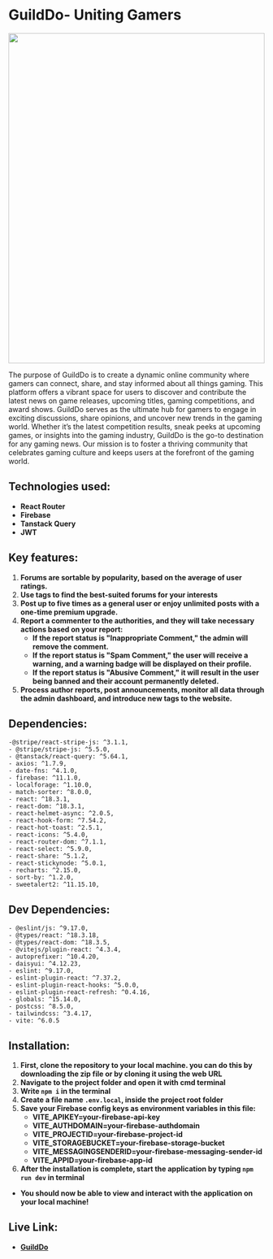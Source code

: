 # GuildDo- Uniting Gamers
<div align="center">
  <img height="650" width="100%" src="https://i.ibb.co.com/VYxPkXqx/guild-do-mockup.webp"  />
</div>

The purpose of GuildDo is to create a dynamic online community where gamers can connect, share, and stay informed about all things gaming. This platform offers a vibrant space for users to discover and contribute the latest news on game releases, upcoming titles, gaming competitions, and award shows. GuildDo serves as the ultimate hub for gamers to engage in exciting discussions, share opinions, and uncover new trends in the gaming world. Whether it’s the latest competition results, sneak peeks at upcoming games, or insights into the gaming industry, GuildDo is the go-to destination for any gaming news. Our mission is to foster a thriving community that celebrates gaming culture and keeps users at the forefront of the gaming world.

## Technologies used:
- **React Router**
- **Firebase**
- **Tanstack Query**
- **JWT**

## Key features:
1. **Forums are sortable by popularity, based on the average of user ratings.**
2. **Use tags to find the best-suited forums for your interests** 
3. **Post up to five times as a general user or enjoy unlimited posts with a one-time premium upgrade.**
4. **Report a commenter to the authorities, and they will take necessary actions based on your report:**
    - **If the report status is "Inappropriate Comment," the admin will remove the comment.**
    - **If the report status is "Spam Comment," the user will receive a warning, and a warning badge will be displayed on their profile.**
    - **If the report status is "Abusive Comment," it will result in the user being banned and their account permanently deleted.**
5. **Process author reports, post announcements, monitor all data through the admin dashboard, and introduce new tags to the website.**

## Dependencies:
    -@stripe/react-stripe-js: ^3.1.1,
    - @stripe/stripe-js: ^5.5.0,
    - @tanstack/react-query: ^5.64.1,
    - axios: ^1.7.9,
    - date-fns: ^4.1.0,
    - firebase: ^11.1.0,
    - localforage: ^1.10.0,
    - match-sorter: ^8.0.0,
    - react: ^18.3.1,
    - react-dom: ^18.3.1,
    - react-helmet-async: ^2.0.5,
    - react-hook-form: ^7.54.2,
    - react-hot-toast: ^2.5.1,
    - react-icons: ^5.4.0,
    - react-router-dom: ^7.1.1,
    - react-select: ^5.9.0,
    - react-share: ^5.1.2,
    - react-stickynode: ^5.0.1,
    - recharts: ^2.15.0,
    - sort-by: ^1.2.0,
    - sweetalert2: ^11.15.10,

## Dev Dependencies:
    - @eslint/js: ^9.17.0,
    - @types/react: ^18.3.18,
    - @types/react-dom: ^18.3.5,
    - @vitejs/plugin-react: ^4.3.4,
    - autoprefixer: ^10.4.20,
    - daisyui: ^4.12.23,
    - eslint: ^9.17.0,
    - eslint-plugin-react: ^7.37.2,
    - eslint-plugin-react-hooks: ^5.0.0,
    - eslint-plugin-react-refresh: ^0.4.16,
    - globals: ^15.14.0,
    - postcss: ^8.5.0,
    - tailwindcss: ^3.4.17,
    - vite: ^6.0.5


## Installation:
1. **First, clone the repository to your local machine. you can do this by downloading the zip file or by cloning it using the web URL**
2. **Navigate to the project folder and open it with cmd terminal**
3. **Write <code>npm i</code> in the terminal**
4. **Create a file name <code>.env.local</code>, inside the project root folder**
5. **Save your Firebase config keys as environment variables in this file:**
    - **VITE_APIKEY=your-firebase-api-key**
    - **VITE_AUTHDOMAIN=your-firebase-authdomain**
    - **VITE_PROJECTID=your-firebase-project-id**
    - **VITE_STORAGEBUCKET=your-firebase-storage-bucket**
    - **VITE_MESSAGINGSENDERID=your-firebase-messaging-sender-id**
    - **VITE_APPID=your-firebase-app-id**
6. **After the installation is complete, start the application by typing <code>npm run dev</code> in terminal**

- **You should now be able to view and interact with the application on your local machine!**

##  Live Link:
- **[GuildDo](https://guild-do.web.app)**
